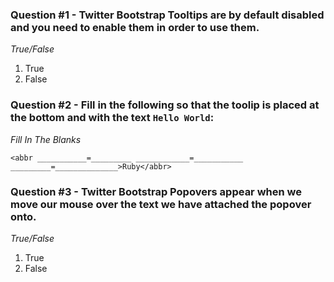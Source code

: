 ### Question #1 - Twitter Bootstrap Tooltips are by default disabled and you need to enable them in order to use them.

*True/False*

1. True
2. False

### Question #2 - Fill in the following so that the toolip is placed at the bottom and with the text `Hello World`:

*Fill In The Blanks*

```
<abbr ___________=_________ ____________=___________ _________=______________>Ruby</abbr>
```

### Question #3 - Twitter Bootstrap Popovers appear when we move our mouse over the text we have attached the popover onto.

*True/False*

1. True
2. False



